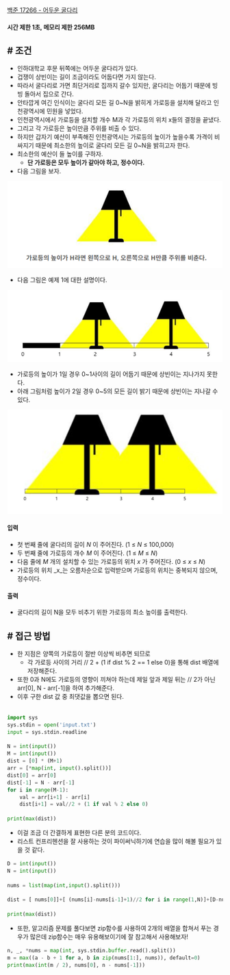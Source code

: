 
[백준 17266 - 어두운 굴다리](https://www.acmicpc.net/problem/17266)

#### **시간 제한 1초, 메모리 제한 256MB**

## **# 조건**

- 인하대학교 후문 뒤쪽에는 어두운 굴다리가 있다. 
- 겁쟁이 상빈이는 길이 조금이라도 어둡다면 가지 않는다. 
- 따라서 굴다리로 가면 최단거리로 집까지 갈수 있지만, 굴다리는 어둡기 때문에 빙빙 돌아서 집으로 간다. 
- 안타깝게 여긴 인식이는 굴다리 모든 길 0~N을 밝히게 가로등을 설치해 달라고 인천광역시에 민원을 넣었다. 
- 인천광역시에서 가로등을 설치할 개수 M과 각 가로등의 위치 x들의 결정을 끝냈다. 
- 그리고 각 가로등은 높이만큼 주위를 비출 수 있다. 
- 하지만 갑자기 예산이 부족해진 인천광역시는 가로등의 높이가 높을수록 가격이 비싸지기 때문에 최소한의 높이로 굴다리 모든 길 0~N을 밝히고자 한다. 
- 최소한의 예산이 들 높이를 구하자. 
	- **단 가로등은 모두 높이가 같아야 하고, 정수이다.**
- 다음 그림을 보자.

![](assets/Pasted%20image%2020230823164458.png)

- 다음 그림은 예제 1에 대한 설명이다.

![](assets/Pasted%20image%2020230823164651.png)

- 가로등의 높이가 1일 경우 0~1사이의 길이 어둡기 때문에 상빈이는 지나가지 못한다.
- 아래 그림처럼 높이가 2일 경우 0~5의 모든 길이 밝기 때문에 상빈이는 지나갈 수 있다.

![](assets/Pasted%20image%2020230823165134.png)

#### **입력**
- 첫 번째 줄에 굴다리의 길이 _N_ 이 주어진다. (1 ≤ _N_ ≤ 100,000)
- 두 번째 줄에 가로등의 개수 _M_ 이 주어진다. (1 ≤ _M_ ≤ _N_)
- 다음 줄에 _M_ 개의 설치할 수 있는 가로등의 위치 _x_ 가 주어진다. (0 ≤ _x_ ≤ _N_)
- 가로등의 위치 _x_는 오름차순으로 입력받으며 가로등의 위치는 중복되지 않으며, 정수이다.

#### **출력**
- 굴다리의 길이 N을 모두 비추기 위한 가로등의 최소 높이를 출력한다.

## **# 접근 방법**

- 한 지점은 양쪽의 가로등이 절반 이상씩 비추면 되므로 
	- 각 가로등 사이의 거리 // 2 + (1 if dist % 2 == 1 else 0)을 통해 dist 배열에 저장해준다.
- 또한 0과 N에도 가로등의 영향이 끼쳐야 하는데 제일 앞과 제일 뒤는 // 2가 아닌 arr[0], N - arr[-1]을 하여 추가해준다.
- 이후 구한 dist 값 중 최댓값을 뽑으면 된다.

```python

import sys  
sys.stdin = open('input.txt')  
input = sys.stdin.readline  
  
N = int(input())  
M = int(input())  
dist = [0] * (M+1)  
arr = [*map(int, input().split())]  
dist[0] = arr[0]  
dist[-1] = N - arr[-1]  
for i in range(M-1):  
    val = arr[i+1] - arr[i]  
    dist[i+1] = val//2 + (1 if val % 2 else 0)  
  
print(max(dist))
```

- 이걸 조금 더 간결하게 표현한 다른 분의 코드이다.
- 리스트 컨프리헨션을 잘 사용하는 것이 파이써닉하기에 연습을 많이 해볼 필요가 있을 것 같다.

```python
D = int(input())
N = int(input())

nums = list(map(int,input().split()))

dist = [ nums[0]]+[ (nums[i]-nums[i-1]+1)//2 for i in range(1,N)]+[D-nums[-1]]

print(max(dist))
```

- 또한, 알고리즘 문제를 풀다보면 zip함수를 사용하여 2개의 배열을 합쳐서 푸는 경우가 많은데 zip함수는 매우 유용해보이기에 잘 참고해서 사용해보자!

```python
n, _, *nums = map(int, sys.stdin.buffer.read().split())  
m = max((a - b + 1 for a, b in zip(nums[1:], nums)), default=0)  
print(max(int(m / 2), nums[0], n - nums[-1]))
```